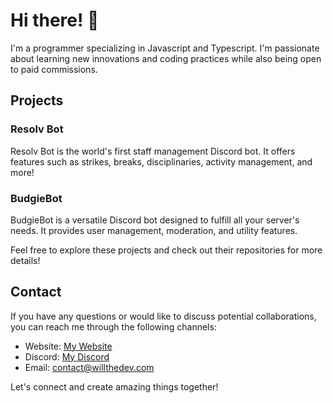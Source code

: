 # Hi there! 👋

I'm a programmer specializing in Javascript and Typescript. I'm passionate about learning new innovations and coding practices while also being open to paid commissions.

## Projects

### Resolv Bot
Resolv Bot is the world's first staff management Discord bot. It offers features such as strikes, breaks, disciplinaries, activity management, and more!

### BudgieBot
BudgieBot is a versatile Discord bot designed to fulfill all your server's needs. It provides user management, moderation, and utility features.

Feel free to explore these projects and check out their repositories for more details!

## Contact

If you have any questions or would like to discuss potential collaborations, you can reach me through the following channels:

- Website: [My Website](https://willthedev.com/)
- Discord: [My Discord](https://willthedev.com/discord)
- Email: contact@willthedev.com

Let's connect and create amazing things together!
